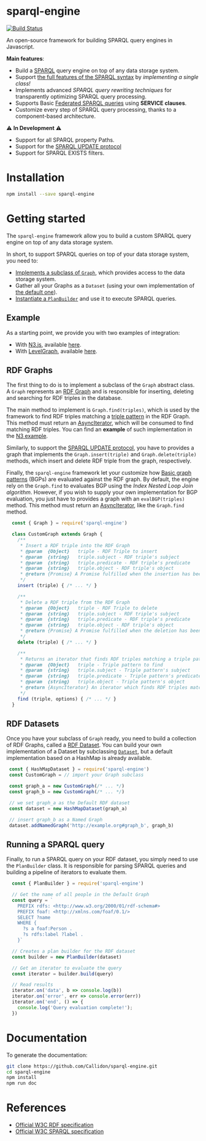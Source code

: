 # sparql-engine
[![Build Status](https://travis-ci.org/Callidon/sparql-engine.svg?branch=master)](https://travis-ci.org/Callidon/sparql-engine)

An open-source framework for building SPARQL query engines in Javascript.

**Main features**:
* Build a [SPARQL](https://www.w3.org/TR/2013/REC-sparql11-overview-20130321/) query engine on top of any data storage system.
* Support [the full features of the SPARQL syntax](https://www.w3.org/TR/sparql11-query/) by *implementing a single class!*
* Implements advanced *SPARQL query rewriting techniques* for transparently optimizing SPARQL query processing.
* Supports Basic [Federated SPARQL queries](https://www.w3.org/TR/2013/REC-sparql11-federated-query-20130321/) using **SERVICE clauses**.
* Customize every step of SPARQL query processing, thanks to a component-based architecture.

:warning: **In Development** :warning:
* Support for all SPARQL property Paths.
* Support for the [SPARQL UPDATE protocol](https://www.w3.org/TR/2013/REC-sparql11-update-20130321/)
* Support for SPARQL EXISTS filters.

# Installation

```bash
npm install --save sparql-engine
```

# Getting started

The `sparql-engine` framework allow you to build a custom SPARQL query engine on top of any data storage system.

In short, to support SPARQL queries on top of your data storage system, you need to:
* [Implements a subclass of `Graph`](#rdf-graphs), which provides access to the data storage system.
* Gather all your Graphs as a `Dataset` (using your own implementation of [the default one](#rdf-datasets)).
* [Instantiate a `PlanBuilder`](#running-a-sparql-query) and use it to execute SPARQL queries.

## Example

As a starting point, we provide you with two examples of integration:
* With [N3.js](https://github.com/rdfjs/N3.js), available [here](https://github.com/Callidon/sparql-engine/tree/master/examples/n3.js).
* With [LevelGraph](https://github.com/levelgraph/levelgraph), available [here](https://github.com/Callidon/sparql-engine/tree/master/examples/levelgraph.js).

## RDF Graphs

The first thing to do is to implement a subclass of the `Graph` abstract class. A `Graph` represents an [RDF Graph](https://www.w3.org/TR/rdf11-concepts/#section-rdf-graph) and is responsible for inserting, deleting and searching for RDF triples in the database.

The main method to implement is `Graph.find(triples)`, which is used by the framework to find RDF triples matching
a [triple pattern](https://www.w3.org/TR/sparql11-query/#basicpatterns) in the RDF Graph.
This method must return an [AsyncIterator](https://www.npmjs.com/package/asynciterator), which will be consumed to find matching RDF triples. You can find an **example** of such implementation in the [N3 example](https://github.com/Callidon/sparql-engine/tree/master/examples/n3.js).

Similarly, to support the [SPARQL UPDATE protocol](https://www.w3.org/TR/2013/REC-sparql11-update-20130321/), you have to provides a graph that implements the `Graph.insert(triple)` and `Graph.delete(triple)` methods, which insert and delete RDF triple from the graph, respectively.

Finally, the `sparql-engine` framework let your customize how [Basic graph patterns](https://www.w3.org/TR/2013/REC-sparql11-query-20130321/#BasicGraphPatterns) (BGPs) are evaluated against
the RDF graph. By default, the engine rely on the `Graph.find` to evaluates BGP using the
*Index Nested Loop Join algorithm*. However, if you wish to supply your own implementation
for BGP evaluation, you just have to provides a graph with an `evalBGP(triples)` method.
This method must return an [AsyncIterator](https://www.npmjs.com/package/asynciterator),
like the `Graph.find` method.

```javascript
  const { Graph } = require('sparql-engine')

  class CustomGraph extends Graph {
    /**
     * Insert a RDF triple into the RDF Graph
     * @param  {Object}   triple - RDF Triple to insert
     * @param  {string}   triple.subject - RDF triple's subject
     * @param  {string}   triple.predicate - RDF triple's predicate
     * @param  {string}   triple.object - RDF triple's object
     * @return {Promise} A Promise fulfilled when the insertion has been completed
     */
    insert (triple) { /* ... */ }

    /**
     * Delete a RDF triple from the RDF Graph
     * @param  {Object}   triple - RDF Triple to delete
     * @param  {string}   triple.subject - RDF triple's subject
     * @param  {string}   triple.predicate - RDF triple's predicate
     * @param  {string}   triple.object - RDF triple's object
     * @return {Promise} A Promise fulfilled when the deletion has been completed
     */
    delete (triple) { /* ... */ }

    /**
     * Returns an iterator that finds RDF triples matching a triple pattern in the graph.
     * @param  {Object}   triple - Triple pattern to find
     * @param  {string}   triple.subject - Triple pattern's subject
     * @param  {string}   triple.predicate - Triple pattern's predicate
     * @param  {string}   triple.object - Triple pattern's object
     * @return {AsyncIterator} An iterator which finds RDF triples matching a triple pattern
     */
    find (triple, options) { /* ... */ }
  }
```

## RDF Datasets

Once you have your subclass of `Graph` ready, you need to build a collection of RDF Graphs, called a [RDF Dataset](https://www.w3.org/TR/rdf11-concepts/#section-dataset). You can build your own implementation of a Dataset by subclassing [`Dataset`](), but a default implementation based on a HashMap is already available.

```javascript
 const { HashMapDataset } = require('sparql-engine')
 const CustomGraph = // import your Graph subclass

 const graph_a = new CustomGraph(/* ... */)
 const graph_b = new CustomGraph(/* ... */)

 // we set graph_a as the Default RDF dataset
 const dataset = new HashMapDataset(graph_a)

 // insert graph_b as a Named Graph
 dataset.addNamedGraph('http://example.org#graph_b', graph_b)
```

## Running a SPARQL query

Finally, to run a SPARQL query on your RDF dataset, you simply need to use the `PlanBuilder` class. It is responsible for parsing SPARQL queries and building a pipeline of iterators to evaluate them.

```javascript
  const { PlanBuilder } = require('sparql-engine')

  // Get the name of all people in the Default Graph
  const query = `
    PREFIX rdfs: <http://www.w3.org/2000/01/rdf-schema#>
    PREFIX foaf: <http://xmlns.com/foaf/0.1/>
    SELECT ?name
    WHERE {
      ?s a foaf:Person .
      ?s rdfs:label ?label .
    }`

  // Creates a plan builder for the RDF dataset
  const builder = new PlanBuilder(dataset)

  // Get an iterator to evaluate the query
  const iterator = builder.build(query)

  // Read results
  iterator.on('data', b => console.log(b))
  iterator.on('error', err => console.error(err))
  iterator.on('end', () => {
    console.log('Query evaluation complete!');
  })
```

# Documentation

To generate the documentation:
```bash
git clone https://github.com/Callidon/sparql-engine.git
cd sparql-engine
npm install
npm run doc
```

# References

* [Official W3C RDF specification](https://www.w3.org/TR/rdf11-concepts)
* [Official W3C SPARQL specification](https://www.w3.org/TR/2013/REC-sparql11-query-20130321/)
